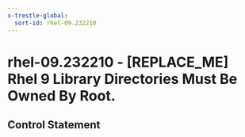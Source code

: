 ```yaml
---
x-trestle-global:
  sort-id: rhel-09.232210
---
```


# rhel-09.232210 - \[REPLACE_ME\] Rhel 9 Library Directories Must Be Owned By Root.

## Control Statement
